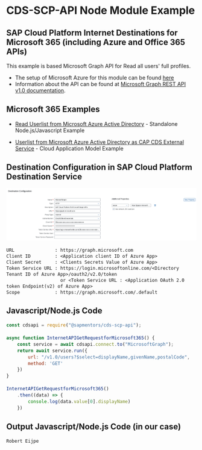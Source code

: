 # CDS-SCP-API Node Module Example

## SAP Cloud Platform Internet Destinations for Microsoft 365 (including Azure and Office 365 APIs) 
This example is based Microsoft Graph API for Read all users' full profiles. 
- The setup of Microsoft Azure for this module can be found [here](AzureMSGraphConfiguration.md)
- Information about the API can be found at [Microsoft Graph REST API v1.0 documentation](https://docs.microsoft.com/en-us/graph/api/user-list?view=graph-rest-1.0&tabs=http).

## Microsoft 365 Examples
- [Read Userlist from Microsoft Azure Active Directory](../examples/InternetProxy/ReadUserlistOfAzureActiveDirectoryWithClientCredentialsAuthentication.js) - Standalone Node.js/Javascript Example

- [Userlist from Microsoft Azure Active Directory as CAP CDS External Service](../examples/CAP/CapMSGraphCdsService.md) - Cloud Application Model Example

## Destination Configuration in SAP Cloud Platform Destination Service 

![Destination Configuration](./pictures/DestinationInternetForMicrosoft365.png)

```text
URL               : https://graph.microsoft.com
Client ID         : <Application client ID of Azure App>
Client Secret     : <Clients Secrets Value of Azure App>
Token Service URL : https://login.microsoftonline.com/<Directory Tenant ID of Azure App>/oauth2/v2.0/token
                    or <Token Service URL : <Application OAuth 2.0 token Endpoint(v2) of Azure App>
Scope             : https://graph.microsoft.com/.default
```
## Javascript/Node.js Code
```javascript
const cdsapi = require("@sapmentors/cds-scp-api");

async function InternetAPIGetRequestforMicrosoft365() {
	const service = await cdsapi.connect.to("MicrosoftGraph");
	return await service.run({
		url: "/v1.0/users?$select=displayName,givenName,postalCode",
		method: 'GET'
	})
}

InternetAPIGetRequestforMicrosoft365()
	.then((data) => {
		console.log(data.value[0].displayName)
	})
```
## Output Javascript/Node.js Code (in our case)
```javascript
Robert Eijpe
```